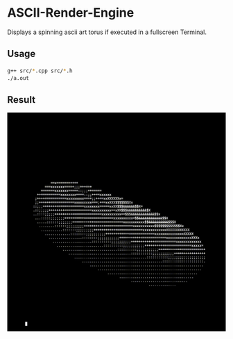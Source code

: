 # ASCII-Render-Engine

Displays a spinning ascii art torus if executed in a fullscreen Terminal.

## Usage

```bash
g++ src/*.cpp src/*.h
./a.out
```
## Result
![example](https://github.com/41pha1/ASCII-Render-Engine/blob/main/example.gif)
